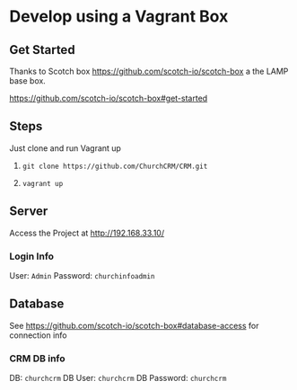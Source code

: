 # Develop using a Vagrant Box

## Get Started

Thanks to Scotch box https://github.com/scotch-io/scotch-box a the LAMP base box.

https://github.com/scotch-io/scotch-box#get-started


## Steps  

Just clone and run Vagrant up

1. `git clone https://github.com/ChurchCRM/CRM.git`

2. `vagrant up`

## Server

Access the Project at http://192.168.33.10/


### Login Info

User: `Admin`
Password: `churchinfoadmin`

## Database

See https://github.com/scotch-io/scotch-box#database-access for connection info

### CRM DB info

DB: `churchcrm`
DB User: `churchcrm`
DB Password: `churchcrm`
